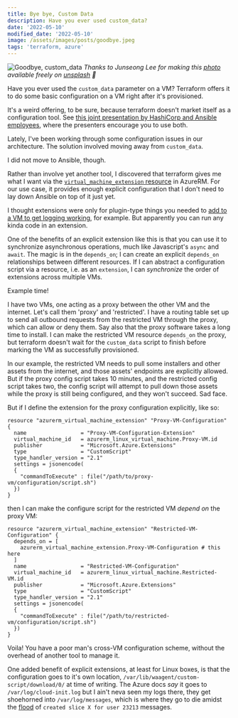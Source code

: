 ```yaml
---
title: Bye bye, Custom Data
description: Have you ever used custom_data?
date: '2022-05-10'
modified_date: '2022-05-10'
image: /assets/images/posts/goodbye.jpeg
tags: 'terraform, azure'
---
```


![Goodbye, custom_data](/assets/images/posts/goodbye.jpeg)
_Thanks to Junseong Lee for making this [photo](https://unsplash.com/photos/v_WLk_vNYRA?utm_source=unsplash&utm_medium=referral&utm_content=creditShareLink) available freely on [unsplash](www.unsplash.com) 🎁_

Have you ever used the `custom_data` parameter on a VM? Terraform offers it to do some basic configuration on a VM right after it's provisioned.

It's a weird offering, to be sure, because terraform doesn't market itself as a configuration tool. See [this joint presentation by HashiCorp and Ansible employees](https://www.hashicorp.com/resources/ansible-terraform-better-together), where the presenters encourage you to use both.

Lately, I've been working through some configuration issues in our architecture. The solution involved moving away from `custom_data`. 

I did not move to Ansible, though.

Rather than involve yet another tool, I discovered that terraform gives me what I want via the [`virtual_machine_extension` resource](https://registry.terraform.io/providers/hashicorp/azurerm/latest/docs/resources/virtual_machine_extension) in AzureRM. For our use case, it provides enough explicit configuration that I don't need to lay down Ansible on top of it just yet.

I thought extensions were only for plugin-type things you needed to [add to a VM to get logging working](https://www.sabbagh.blog/posts/linux-custom-logging-azapi/), for example. But apparently you can run any kinda code in an extension.

One of the benefits of an explicit extension like this is that you can use it to synchronize asynchronous operations, much like Javascript's `async` and  `await`. The magic is in the `depends_on`; I can create an explicit `depends_on` relationships between different resources. If I can abstract a configuration script via a resource, i.e. as an `extension`, I can _synchronize_ the order of extensions across multiple VMs.

Example time!

I have two VMs, one acting as a proxy between the other VM and the internet. Let's call them 'proxy' and 'restricted'. I have a routing table set up to send all outbound requests from the restricted VM through the proxy, which can allow or deny them. Say also that the proxy software takes a long time to install. I can make the restricted VM resource `depends_on` the proxy, but terraform doesn't wait for the `custom_data` script to finish before marking the VM as successfully provisioned.

In our example, the restricted VM needs to pull some installers and other assets from the internet, and those assets' endpoints are explicitly allowed. But if the proxy config script takes 10 minutes, and the restricted config script takes two, the config script will attempt to pull down those assets while the proxy is still being configured, and they won't succeed. Sad face.

But if I define the extension for the proxy configuration explicitly, like so:

```hcl
resource "azurerm_virtual_machine_extension" "Proxy-VM-Configuration" {
  name                 = "Proxy-VM-Configuration-Extension"
  virtual_machine_id   = azurerm_linux_virtual_machine.Proxy-VM.id
  publisher            = "Microsoft.Azure.Extensions"
  type                 = "CustomScript"
  type_handler_version = "2.1"
  settings = jsonencode(
  {
    "commandToExecute" : file("/path/to/proxy-vm/configuration/script.sh")
  })
}
```

then I can make the configure script for the restricted VM _depend on_ the proxy VM:

```hcl
resource "azurerm_virtual_machine_extension" "Restricted-VM-Configuration" {
  depends_on = [
    azurerm_virtual_machine_extension.Proxy-VM-Configuration # this here
  ]
  name                 = "Restricted-VM-Configuration"
  virtual_machine_id   = azurerm_linux_virtual_machine.Restricted-VM.id
  publisher            = "Microsoft.Azure.Extensions"
  type                 = "CustomScript"
  type_handler_version = "2.1"
  settings = jsonencode(
  {
    "commandToExecute" : file("/path/to/restricted-vm/configuration/script.sh")
  })
}
```

Voila! You have a poor man's cross-VM configuration scheme, without the overhead of another tool to manage it.

One added benefit of explicit extensions, at least for Linux boxes, is that the configuration goes to it's own location, `/var/lib/waagent/custom-script/download/0/` at time of writing. The Azure docs _say_ it goes to `/var/log/cloud-init.log`  but I ain't neva seen my logs there, they get shoehorned into `/var/log/messages`, which is where they go to die amidst the [flood](https://access.redhat.com/solutions/1564823) of `created slice X for user 23213` messages.